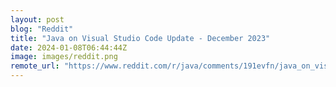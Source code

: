 ```yaml
---
layout: post
blog: "Reddit"
title: "Java on Visual Studio Code Update - December 2023"
date: 2024-01-08T06:44:44Z
image: images/reddit.png
remote_url: "https://www.reddit.com/r/java/comments/191evfn/java_on_visual_studio_code_update_december_2023/"
---
```

